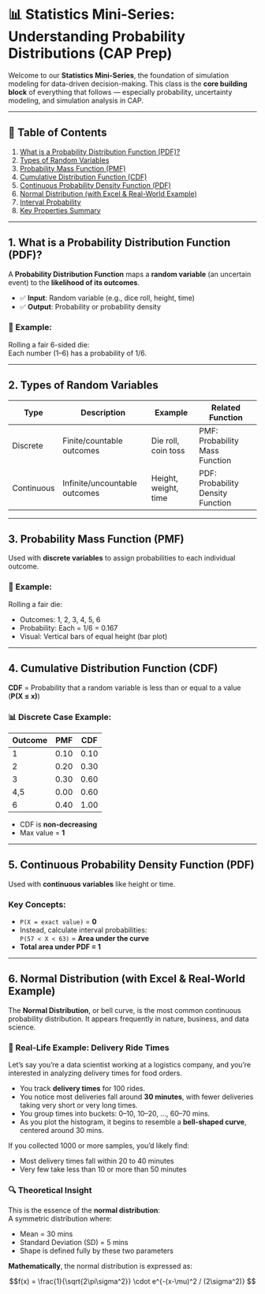 # 📊 Statistics Mini-Series: Understanding Probability Distributions (CAP Prep)

Welcome to our **Statistics Mini-Series**, the foundation of simulation modeling for data-driven decision-making. This class is the **core building block** of everything that follows — especially probability, uncertainty modeling, and simulation analysis in CAP.

---

## 📘 Table of Contents

1. [What is a Probability Distribution Function (PDF)?](#1-what-is-a-probability-distribution-function-pdf)
2. [Types of Random Variables](#2-types-of-random-variables)
3. [Probability Mass Function (PMF)](#3-probability-mass-function-pmf)
4. [Cumulative Distribution Function (CDF)](#4-cumulative-distribution-function-cdf)
5. [Continuous Probability Density Function (PDF)](#5-continuous-probability-density-function-pdf)
6. [Normal Distribution (with Excel & Real-World Example)](#6-normal-distribution-with-excel--real-world-example)
7. [Interval Probability](#7-interval-probability)
8. [Key Properties Summary](#8-key-properties-summary)

---

## 1. What is a Probability Distribution Function (PDF)?

A **Probability Distribution Function** maps a **random variable** (an uncertain event) to the **likelihood of its outcomes**.

- ✅ **Input**: Random variable (e.g., dice roll, height, time)
- ✅ **Output**: Probability or probability density

### 🎲 Example:
Rolling a fair 6-sided die:  
Each number (1–6) has a probability of 1/6.

---

## 2. Types of Random Variables

| Type       | Description                   | Example                     | Related Function                 |
|------------|-------------------------------|-----------------------------|----------------------------------|
| Discrete   | Finite/countable outcomes     | Die roll, coin toss         | PMF: Probability Mass Function   |
| Continuous | Infinite/uncountable outcomes | Height, weight, time        | PDF: Probability Density Function|

---

## 3. Probability Mass Function (PMF)

Used with **discrete variables** to assign probabilities to each individual outcome.

### 🎲 Example:
Rolling a fair die:
- Outcomes: 1, 2, 3, 4, 5, 6
- Probability: Each = 1/6 = 0.167
- Visual: Vertical bars of equal height (bar plot)

---

## 4. Cumulative Distribution Function (CDF)

**CDF** = Probability that a random variable is less than or equal to a value (**P(X ≤ x)**)

### 📊 Discrete Case Example:
| Outcome | PMF   | CDF  |
|---------|-------|------|
| 1       | 0.10  | 0.10 |
| 2       | 0.20  | 0.30 |
| 3       | 0.30  | 0.60 |
| 4,5     | 0.00  | 0.60 |
| 6       | 0.40  | 1.00 |

- CDF is **non-decreasing**
- Max value = **1**

---

## 5. Continuous Probability Density Function (PDF)

Used with **continuous variables** like height or time.

### Key Concepts:
- `P(X = exact value)` = **0**
- Instead, calculate interval probabilities:  
  `P(57 < X < 63)` = **Area under the curve**
- **Total area under PDF = 1**

---

## 6. Normal Distribution (with Excel & Real-World Example)

The **Normal Distribution**, or bell curve, is the most common continuous probability distribution. It appears frequently in nature, business, and data science.

### 🚴 Real-Life Example: Delivery Ride Times

Let’s say you’re a data scientist working at a logistics company, and you’re interested in analyzing delivery times for food orders.

- You track **delivery times** for 100 rides.
- You notice most deliveries fall around **30 minutes**, with fewer deliveries taking very short or very long times.
- You group times into buckets: 0–10, 10–20, ..., 60–70 mins.
- As you plot the histogram, it begins to resemble a **bell-shaped curve**, centered around 30 mins.

If you collected 1000 or more samples, you’d likely find:
- Most delivery times fall within 20 to 40 minutes
- Very few take less than 10 or more than 50 minutes

### 🔍 Theoretical Insight

This is the essence of the **normal distribution**:  
A symmetric distribution where:
- Mean = 30 mins  
- Standard Deviation (SD) = 5 mins  
- Shape is defined fully by these two parameters

**Mathematically**, the normal distribution is expressed as:  
```math
f(x) = \frac{1}{\sqrt{2\pi\sigma^2}} \cdot e^{-(x-\mu)^2 / (2\sigma^2)}
